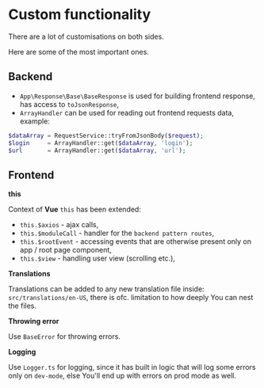 # Custom functionality

There are a lot of customisations on both sides.

Here are some of the most important ones. 

## Backend

- `App\Response\Base\BaseResponse` is used for building frontend response, has access to `toJsonResponse`,
- `ArrayHandler` can be used for reading out frontend requests data, example:

```php
$dataArray = RequestService::tryFromJsonBody($request);
$login     = ArrayHandler::get($dataArray, 'login');
$url       = ArrayHandler::get($dataArray, 'url');
```

## Frontend

**this**

Context of **Vue** `this` has been extended:

- `this.$axios` - ajax calls,
- `this.$moduleCall` - handler for the `backend pattern routes`,
- `this.$rootEvent` - accessing events that are otherwise present only on app / root page component,
- `this.$view` - handling user view (scrolling etc.),

**Translations**

Translations can be added to any new translation file inside: `src/translations/en-US`, there is ofc. limitation to how
deeply You can nest the files.

**Throwing error**

Use `BaseError` for throwing errors.

**Logging**

Use `Logger.ts` for logging, since it has built in logic that will log some errors only on `dev-mode`, else You'll end up
with errors on prod mode as well.